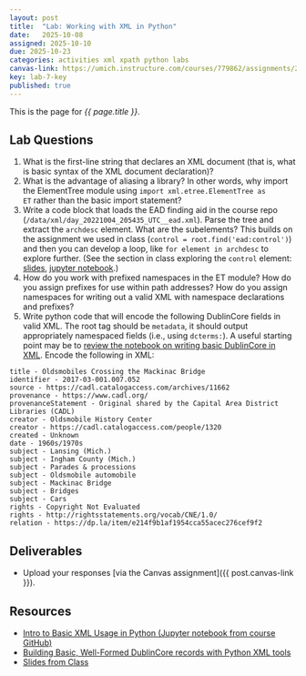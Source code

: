 ```yaml
---
layout: post
title:  "Lab: Working with XML in Python"
date:   2025-10-08
assigned: 2025-10-10
due: 2025-10-23
categories: activities xml xpath python labs
canvas-link: https://umich.instructure.com/courses/779862/assignments/2877257
key: lab-7-key
published: true
---
```


This is the page for *{{ page.title }}*.

## Lab Questions

1. What is the first-line string that declares an XML document (that is, what is basic syntax of the XML document declaration)?
2. What is the advantage of aliasing a library? In other words, why import the ElementTree module using `import xml.etree.ElementTree as ET` rather than the basic import statement?
3. Write a code block that loads the EAD finding aid in the course repo (`/data/xml/day_20221004_205435_UTC__ead.xml`). Parse the tree and extract the `archdesc` element. What are the subelements? This builds on the assignment we used in class (`control = root.find('ead:control')`) and then you can develop a loop, like `for element in archdesc` to explore further. (See the section in class exploring the `control` element: [slides][xml-slides], [jupyter notebook][xml-basic-dublincore].)
4. How do you work with prefixed namespaces in the ET module? How do you assign prefixes for use within path addresses? How do you assign namespaces for writing out a valid XML with namespace declarations and prefixes?
5. Write python code that will encode the following DublinCore fields in valid XML. The root tag should be `metadata`, it should output appropriately namespaced fields (i.e., using `dcterms:`). A useful starting point may be to [review the notebook on writing basic DublinCore in XML][xml-basic-dublincore]. Encode the following in XML:
```
title - Oldsmobiles Crossing the Mackinac Bridge
identifier - 2017-03-001.007.052
source - https://cadl.catalogaccess.com/archives/11662
provenance - https://www.cadl.org/
provenanceStatement - Original shared by the Capital Area District Libraries (CADL)
creator - Oldsmobile History Center
creator - https://cadl.catalogaccess.com/people/1320
created - Unknown
date - 1960s/1970s
subject - Lansing (Mich.)
subject - Ingham County (Mich.)
subject - Parades & processions
subject - Oldsmobile automobile
subject - Mackinac Bridge
subject - Bridges
subject - Cars
rights - Copyright Not Evaluated
rights - http://rightsstatements.org/vocab/CNE/1.0/
relation - https://dp.la/item/e214f9b1af1954cca55acec276cef9f2
```

## Deliverables

- Upload your responses [via the Canvas assignment]({{ post.canvas-link }}).

## Resources

- [Intro to Basic XML Usage in Python (Jupyter notebook from course GitHub)][basics-notebook]
- [Building Basic, Well-Formed DublinCore records with Python XML tools][xml-basic-dublincore]
- [Slides from Class][xml-slides]

[basics-notebook]: https://github.com/morskyjezek/si676-2025-data/blob/main/examples/xml-intro-basic-functions-ET.ipynb
[xml-basic-dublincore]: https://github.com/morskyjezek/si676-2025-data/blob/main/examples/xml-generate-basic-dublin-core.ipynb
[xml-slides]: https://docs.google.com/presentation/d/15DZTqOlTvtdKlj1000XAhOVwUySbnoucMYHgQUyOncY/edit?usp=sharing
